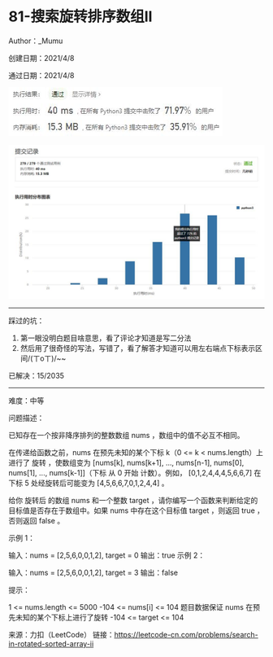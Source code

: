 # 81-搜索旋转排序数组II

Author：_Mumu

创建日期：2021/4/8

通过日期：2021/4/8

![](https://github.com/Mumulhy/LeetCode/blob/master/81-搜索旋转排序数组II/通过截图2.jpg)

![](https://github.com/Mumulhy/LeetCode/blob/master/81-搜索旋转排序数组II/通过截图1.jpg)

*****

踩过的坑：

1. 第一眼没明白题目啥意思，看了评论才知道是写二分法
2. 然后用了很奇怪的写法，写错了，看了解答才知道可以用左右端点下标表示区间/(ㄒoㄒ)/~~

已解决：15/2035

*****

难度：中等

问题描述：

已知存在一个按非降序排列的整数数组 nums ，数组中的值不必互不相同。

在传递给函数之前，nums 在预先未知的某个下标 k（0 <= k < nums.length）上进行了 旋转 ，使数组变为 [nums[k], nums[k+1], ..., nums[n-1], nums[0], nums[1], ..., nums[k-1]]（下标 从 0 开始 计数）。例如， [0,1,2,4,4,4,5,6,6,7] 在下标 5 处经旋转后可能变为 [4,5,6,6,7,0,1,2,4,4] 。

给你 旋转后 的数组 nums 和一个整数 target ，请你编写一个函数来判断给定的目标值是否存在于数组中。如果 nums 中存在这个目标值 target ，则返回 true ，否则返回 false 。

 

示例 1：

输入：nums = [2,5,6,0,0,1,2], target = 0
输出：true
示例 2：

输入：nums = [2,5,6,0,0,1,2], target = 3
输出：false


提示：

1 <= nums.length <= 5000
-104 <= nums[i] <= 104
题目数据保证 nums 在预先未知的某个下标上进行了旋转
-104 <= target <= 104

来源：力扣（LeetCode）
链接：https://leetcode-cn.com/problems/search-in-rotated-sorted-array-ii